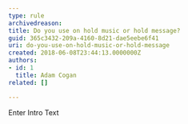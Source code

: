 ```yaml
---
type: rule
archivedreason: 
title: Do you use on hold music or hold message?
guid: 365c3432-209a-4160-8d21-dae5eebe6f41
uri: do-you-use-on-hold-music-or-hold-message
created: 2018-06-08T23:44:13.0000000Z
authors:
- id: 1
  title: Adam Cogan
related: []

---
```



Enter Intro Text
<br><excerpt class='endintro'></excerpt><br>



